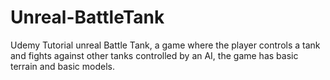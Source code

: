 # Unreal-BattleTank
Udemy Tutorial unreal Battle Tank, a game where the player controls a tank and fights against other tanks controlled by an AI, the game has basic terrain and basic models.
